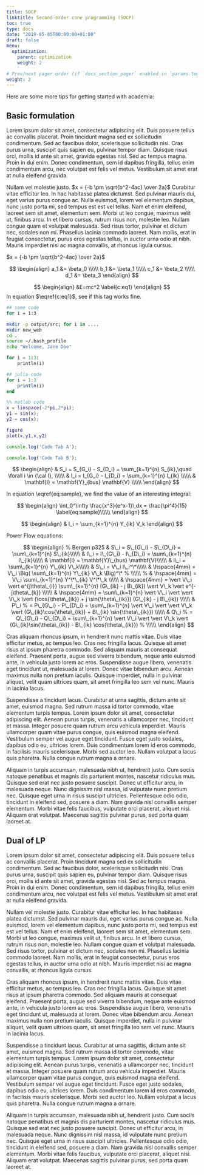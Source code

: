 ```yaml
---
title: SOCP
linktitle: Second-order cone programming (SOCP)
toc: true
type: docs
date: "2019-05-05T00:00:00+01:00"
draft: false
menu:
  optimization:
    parent: optimization
    weight: 2

# Prev/next pager order (if `docs_section_pager` enabled in `params.toml`)
weight: 2
---
```


Here are some more tips for getting started with academia:

## Basic formulation

Lorem ipsum dolor sit amet, consectetur adipiscing elit. Duis posuere tellus ac convallis placerat. Proin tincidunt magna sed ex sollicitudin condimentum. Sed ac faucibus dolor, scelerisque sollicitudin nisi. Cras purus urna, suscipit quis sapien eu, pulvinar tempor diam. Quisque risus orci, mollis id ante sit amet, gravida egestas nisl. Sed ac tempus magna. Proin in dui enim. Donec condimentum, sem id dapibus fringilla, tellus enim condimentum arcu, nec volutpat est felis vel metus. Vestibulum sit amet erat at nulla eleifend gravida.

Nullam vel molestie justo. $x = {-b \pm \sqrt{b^2-4ac} \over 2a}$ Curabitur vitae efficitur leo. In hac habitasse platea dictumst. Sed pulvinar mauris dui, eget varius purus congue ac. Nulla euismod, lorem vel elementum dapibus, nunc justo porta mi, sed tempus est est vel tellus. Nam et enim eleifend, laoreet sem sit amet, elementum sem. Morbi ut leo congue, maximus velit ut, finibus arcu. In et libero cursus, rutrum risus non, molestie leo. Nullam congue quam et volutpat malesuada. Sed risus tortor, pulvinar et dictum nec, sodales non mi. Phasellus lacinia commodo laoreet. Nam mollis, erat in feugiat consectetur, purus eros egestas tellus, in auctor urna odio at nibh. Mauris imperdiet nisi ac magna convallis, at rhoncus ligula cursus.

$x = {-b \pm \sqrt{b^2-4ac} \over 2a}$

$$
\begin{align}
a_1 &= \beta_0 \\\\\\
b_1 &= \beta_1 \\\\\\
c_1 &= \beta_2 \\\\\\
d_1 &= \beta_3
\end{align}
$$

$$
\begin{align}
	&E=mc^2 \label{c:eq1}
\end{align}
$$
In equation $\eqref{c:eq1}$, see if this tag works fine.


```bash
## some code
for i = 1:3
```

```bash
mkdir -p output/src; for i in ....
mkdir new_web
cd .
source ~/.bash_profile
echo "Welcome, Jane Doe" 
```

```python
for i = 1:3:
    println(i)
```

```julia
## julia code
for i = 1:3
    println(i)
end
```

```matlab
%% matlab code
x = linspace(-2*pi,2*pi);
y1 = sin(x);
y2 = cos(x);

figure
plot(x,y1,x,y2)
```

```javascript I'm A tab
console.log('Code Tab A');
```

```javascript I'm tab B
console.log('Code Tab B');
```

$$
\begin{align}
  & S_i = S_{G_i} - S_{D_i} = \sum_{k=1}^{n} S_{ik},\quad \forall i \in {\cal I}, \\\\\\
  & I_i = I_{G_i} - I_{D_i} = \sum_{k=1}^{n} I_{ik} \\\\\\
  & \mathbf{I} = \mathbf{Y}_{bus} \mathbf{V} \\\\\\
\end{align}
$$

In equation \eqref{eq:sample}, we find the value of an
interesting integral:

$$
\begin{align}
  \int_0^\infty \frac{x^3}{e^x-1}\,dx = \frac{\pi^4}{15}
  \label{eq:sample}\\\\\\
\end{align}
$$

$$
\begin{align}
  & I_i = \sum_{k=1}^{n} Y_{ik} V_k
\end{align}
$$

Power Flow equations:

$$
\begin{align} % Bergen p325
    & S\_i = S\_{G\_i} - S\_{D\_i} = \sum\_{k=1}^{n} S\_{ik}\\\\\\
    & I\_i = I\_{G\_i} - I\_{D\_i} = \sum\_{k=1}^{n} I\_{ik}\\\\\\
    & \mathbf{I} = \mathbf{Y}\_{bus} \mathbf{V}\\\\\\
    & I\_i = \sum\_{k=1}^{n} Y\_{ik} V\_k\\\\\\
    & S\_i = V\_i I\_i^\*\\\\\\
    & \hspace{4mm}
        = V\_i 
            \Big(  
                \sum\_{k=1}^{n} Y\_{ik} V\_k
            \Big)^\*
    %             \\\\\\
    % & \hspace{4mm}
        = V\_i 
            \sum\_{k=1}^{n} 
                Y^\*\_{ik} V^\*\_k 
                \\\\\\
    & \hspace{4mm}
        = \vert V\_i \vert e^{j\theta\_{i}}
            \sum\_{k=1}^{n} 
                (G\_{ik} - j B\_{ik}) 
                \vert V\_k \vert e^{-j\theta\_{k}}
                \\\\\\
    & \hspace{4mm}
        = \sum\_{k=1}^{n} 
            \vert V\_i \vert 
            \vert V\_k \vert
                (\cos{\theta\_{ik}} + j \sin{\theta\_{ik}})
                    (G\_{ik} - j B\_{ik}) 
                    \\\\\\
    & P\_i
        % = P\_{G\_i} - P\_{D\_i}
        = \sum\_{k=1}^{n} 
            \vert V\_i \vert 
            \vert V\_k \vert
                (G\_{ik}\cos{\theta\_{ik}} + B\_{ik} \sin{\theta\_{ik}})
                    \\\\\\
    & Q\_i
        % = Q\_{G\_i} - Q\_{D\_i}
        = \sum\_{k=1}^{n} 
            \vert V\_i \vert 
            \vert V\_k \vert
                (G\_{ik}\sin{\theta\_{ik}} - B\_{ik} \cos{\theta\_{ik}})
                    % \\\\\\
\end{align}
$$

Cras aliquam rhoncus ipsum, in hendrerit nunc mattis vitae. Duis vitae efficitur metus, ac tempus leo. Cras nec fringilla lacus. Quisque sit amet risus at ipsum pharetra commodo. Sed aliquam mauris at consequat eleifend. Praesent porta, augue sed viverra bibendum, neque ante euismod ante, in vehicula justo lorem ac eros. Suspendisse augue libero, venenatis eget tincidunt ut, malesuada at lorem. Donec vitae bibendum arcu. Aenean maximus nulla non pretium iaculis. Quisque imperdiet, nulla in pulvinar aliquet, velit quam ultrices quam, sit amet fringilla leo sem vel nunc. Mauris in lacinia lacus.

Suspendisse a tincidunt lacus. Curabitur at urna sagittis, dictum ante sit amet, euismod magna. Sed rutrum massa id tortor commodo, vitae elementum turpis tempus. Lorem ipsum dolor sit amet, consectetur adipiscing elit. Aenean purus turpis, venenatis a ullamcorper nec, tincidunt et massa. Integer posuere quam rutrum arcu vehicula imperdiet. Mauris ullamcorper quam vitae purus congue, quis euismod magna eleifend. Vestibulum semper vel augue eget tincidunt. Fusce eget justo sodales, dapibus odio eu, ultrices lorem. Duis condimentum lorem id eros commodo, in facilisis mauris scelerisque. Morbi sed auctor leo. Nullam volutpat a lacus quis pharetra. Nulla congue rutrum magna a ornare.

Aliquam in turpis accumsan, malesuada nibh ut, hendrerit justo. Cum sociis natoque penatibus et magnis dis parturient montes, nascetur ridiculus mus. Quisque sed erat nec justo posuere suscipit. Donec ut efficitur arcu, in malesuada neque. Nunc dignissim nisl massa, id vulputate nunc pretium nec. Quisque eget urna in risus suscipit ultricies. Pellentesque odio odio, tincidunt in eleifend sed, posuere a diam. Nam gravida nisl convallis semper elementum. Morbi vitae felis faucibus, vulputate orci placerat, aliquet nisi. Aliquam erat volutpat. Maecenas sagittis pulvinar purus, sed porta quam laoreet at.


## Dual of LP

Lorem ipsum dolor sit amet, consectetur adipiscing elit. Duis posuere tellus ac convallis placerat. Proin tincidunt magna sed ex sollicitudin condimentum. Sed ac faucibus dolor, scelerisque sollicitudin nisi. Cras purus urna, suscipit quis sapien eu, pulvinar tempor diam. Quisque risus orci, mollis id ante sit amet, gravida egestas nisl. Sed ac tempus magna. Proin in dui enim. Donec condimentum, sem id dapibus fringilla, tellus enim condimentum arcu, nec volutpat est felis vel metus. Vestibulum sit amet erat at nulla eleifend gravida.

Nullam vel molestie justo. Curabitur vitae efficitur leo. In hac habitasse platea dictumst. Sed pulvinar mauris dui, eget varius purus congue ac. Nulla euismod, lorem vel elementum dapibus, nunc justo porta mi, sed tempus est est vel tellus. Nam et enim eleifend, laoreet sem sit amet, elementum sem. Morbi ut leo congue, maximus velit ut, finibus arcu. In et libero cursus, rutrum risus non, molestie leo. Nullam congue quam et volutpat malesuada. Sed risus tortor, pulvinar et dictum nec, sodales non mi. Phasellus lacinia commodo laoreet. Nam mollis, erat in feugiat consectetur, purus eros egestas tellus, in auctor urna odio at nibh. Mauris imperdiet nisi ac magna convallis, at rhoncus ligula cursus.

Cras aliquam rhoncus ipsum, in hendrerit nunc mattis vitae. Duis vitae efficitur metus, ac tempus leo. Cras nec fringilla lacus. Quisque sit amet risus at ipsum pharetra commodo. Sed aliquam mauris at consequat eleifend. Praesent porta, augue sed viverra bibendum, neque ante euismod ante, in vehicula justo lorem ac eros. Suspendisse augue libero, venenatis eget tincidunt ut, malesuada at lorem. Donec vitae bibendum arcu. Aenean maximus nulla non pretium iaculis. Quisque imperdiet, nulla in pulvinar aliquet, velit quam ultrices quam, sit amet fringilla leo sem vel nunc. Mauris in lacinia lacus.

Suspendisse a tincidunt lacus. Curabitur at urna sagittis, dictum ante sit amet, euismod magna. Sed rutrum massa id tortor commodo, vitae elementum turpis tempus. Lorem ipsum dolor sit amet, consectetur adipiscing elit. Aenean purus turpis, venenatis a ullamcorper nec, tincidunt et massa. Integer posuere quam rutrum arcu vehicula imperdiet. Mauris ullamcorper quam vitae purus congue, quis euismod magna eleifend. Vestibulum semper vel augue eget tincidunt. Fusce eget justo sodales, dapibus odio eu, ultrices lorem. Duis condimentum lorem id eros commodo, in facilisis mauris scelerisque. Morbi sed auctor leo. Nullam volutpat a lacus quis pharetra. Nulla congue rutrum magna a ornare.

Aliquam in turpis accumsan, malesuada nibh ut, hendrerit justo. Cum sociis natoque penatibus et magnis dis parturient montes, nascetur ridiculus mus. Quisque sed erat nec justo posuere suscipit. Donec ut efficitur arcu, in malesuada neque. Nunc dignissim nisl massa, id vulputate nunc pretium nec. Quisque eget urna in risus suscipit ultricies. Pellentesque odio odio, tincidunt in eleifend sed, posuere a diam. Nam gravida nisl convallis semper elementum. Morbi vitae felis faucibus, vulputate orci placerat, aliquet nisi. Aliquam erat volutpat. Maecenas sagittis pulvinar purus, sed porta quam laoreet at.
